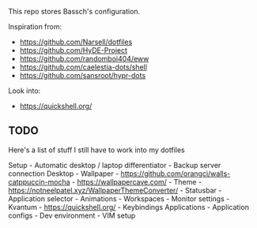 This repo stores Bassch's configuration. 

Inspiration from: 
- https://github.com/Narsell/dotfiles
- https://github.com/HyDE-Project
- https://github.com/randomboi404/eww
- https://github.com/caelestia-dots/shell
- https://github.com/sansroot/hypr-dots

Look into:
- https://quickshell.org/

## TODO
Here's a list of stuff I still have to work into my dotfiles

Setup
	- Automatic desktop / laptop differentiator
	- Backup server connection
Desktop
	- Wallpaper
		- https://github.com/orangci/walls-catppuccin-mocha
		- https://wallpapercave.com/
	- Theme
		- https://notneelpatel.xyz/WallpaperThemeConverter/
	- Statusbar
	- Application selector
	- Animations
	- Workspaces
	- Monitor settings
	- Kvantum
		- https://quickshell.org/
	- Keybindings
Applications
	- Application configs
	- Dev environment
	- VIM setup